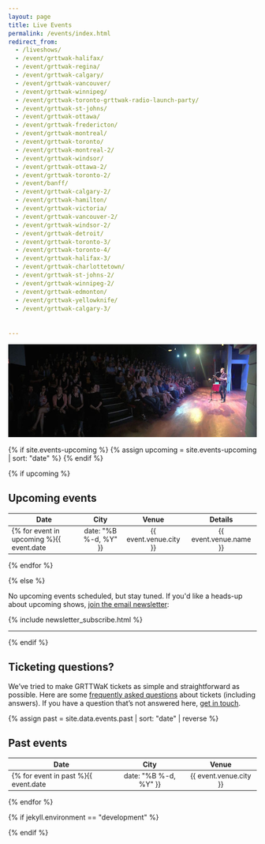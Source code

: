 ```yaml
---
layout: page
title: Live Events
permalink: /events/index.html
redirect_from:
  - /liveshows/
  - /event/grttwak-halifax/
  - /event/grttwak-regina/
  - /event/grttwak-calgary/
  - /event/grttwak-vancouver/
  - /event/grttwak-winnipeg/
  - /event/grttwak-toronto-grttwak-radio-launch-party/
  - /event/grttwak-st-johns/
  - /event/grttwak-ottawa/
  - /event/grttwak-fredericton/
  - /event/grttwak-montreal/
  - /event/grttwak-toronto/
  - /event/grttwak-montreal-2/
  - /event/grttwak-windsor/
  - /event/grttwak-ottawa-2/
  - /event/grttwak-toronto-2/
  - /event/banff/
  - /event/grttwak-calgary-2/
  - /event/grttwak-hamilton/
  - /event/grttwak-victoria/
  - /event/grttwak-vancouver-2/
  - /event/grttwak-windsor-2/
  - /event/grttwak-detroit/
  - /event/grttwak-toronto-3/
  - /event/grttwak-toronto-4/
  - /event/grttwak-halifax-3/
  - /event/grttwak-charlottetown/
  - /event/grttwak-st-johns-2/
  - /event/grttwak-winnipeg-2/
  - /event/grttwak-edmonton/
  - /event/grttwak-yellowknife/
  - /event/grttwak-calgary-3/


---
```


<script>fbq('track', 'ViewContent');</script>

![GRTTWaK](/images/charlottetown_pano.jpg)



{% if site.events-upcoming %}
  {% assign upcoming = site.events-upcoming | sort: "date" %}
{% endif %}

{% if upcoming %}

## Upcoming events

| Date          | City          | Venue  | Details |
| ------------- |:-------------:| :-----:| :------:|
{% for event in upcoming %}{{ event.date | date: "%B %-d, %Y" }} | {{ event.venue.city }} | {{ event.venue.name }} | <a href="{{ event.url }}">Get tickets or sign up to read</a> |
{% endfor %}

{% else %}

No upcoming events scheduled, but stay tuned. If you'd like a heads-up about upcoming shows, [join the email newsletter](https://grownupsreadthingstheywroteaskids.com/newsletter/):

{% include newsletter_subscribe.html %}

***

{% endif %}


## Ticketing questions?

We’ve tried to make GRTTWaK tickets as simple and straightforward as possible. Here are some [frequently asked questions](/faq/) about tickets (including answers). If you have a question that’s not answered here, [get in touch](/contact/).


{% assign past = site.data.events.past | sort: "date" | reverse %}

## Past events

| Date          | City          | Venue  |
| ------------- |:-------------:| :-----:|
{% for event in past %}{{ event.date | date: "%B %-d, %Y" }} | {{ event.venue.city }} | {{ event.venue.name }} |
{% endfor %}


{% if jekyll.environment == "development" %}
  <script>TitoDevelopmentMode = true</script>
{% endif %}
